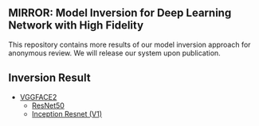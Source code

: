 ## MIRROR: Model Inversion for Deep Learning Network with High Fidelity

This repository contains more results of our model inversion approach for anonymous review. We will release our system upon publication.

## Inversion Result

- [VGGFACE2](inversion_results/vggface2/)
   - [ResNet50](inversion_results/vggface2/resnet50/)
   - [Inception Resnet (V1)](inversion_results/vggface2/inception_resnetv1_vggface2/)
